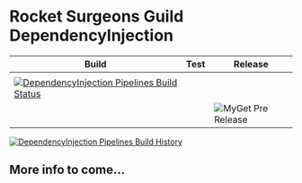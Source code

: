 # Rocket Surgeons Guild DependencyInjection

| Build | Test | Release |
|---|---|---|
|  |
| [![DependencyInjection Pipelines Build Status](https://img.shields.io/vso/build/RocketSurgeonsGuild/Libraries/RSG.DependencyInjection.svg?logo=visualstudiocode&style=flat-square)](https://rocketsurgeonsguild.visualstudio.com/Libraries/_build?definitionId=13)  |  |
|   |   | ![MyGet Pre Release](https://img.shields.io/myget/rocket-surgeons-guild/vpre/Rocket.Surgery.Extensions.DependencyInjection.svg?logo=nuget&style=flat-square&label=myget) |

[![DependencyInjection Pipelines Build History](https://buildstats.info/azurepipelines/chart/RocketSurgeonsGuild/Libraries/13)](https://rocketsurgeonsguild.visualstudio.com/Libraries/_build?definitionId=13)

## More info to come...

